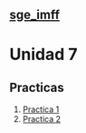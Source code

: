 ## [sge_imff](../index.md)
# Unidad 7
## Practicas
1. [Practica 1](pr0701/documentacion.md)
2. [Practica 2](pr0702/documentacion.md)